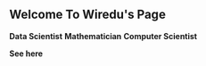 ## Welcome To Wiredu's Page 

**Data Scientist**
**Mathematician**
**Computer Scientist**



**See here**
